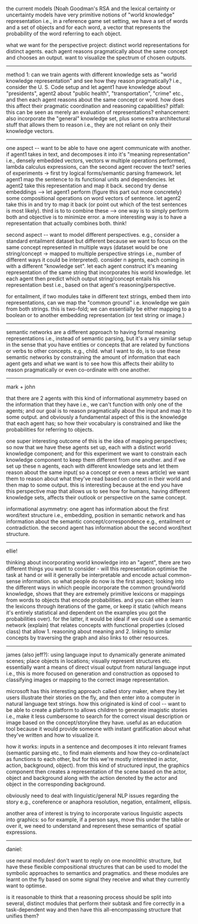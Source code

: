 the current models (Noah Goodman's RSA and the lexical certainty or uncertainty models have very primitive notions of "world knowledge" representation i.e., in a reference game set setting, we have a set of words and a set of objects and for each word, a vector that represents the probability of the word referring to each object. 

what we want for the perspective project: distinct world representations for distinct agents. each agent reasons pragmatically about the same concept and chooses an output. want to visualize the spectrum of chosen outputs.

---

method 1: can we train agents with different knowledge sets as "world knowledge representation" and see how they reason pragmatically? i.e., consider the U. S. Code setup and let agent1 have knowledge about "presidents", agent2 about "public health", "transportation", "crime" etc., and then each agent reasons about the same concept or word. how does this affect their pragmatic coordination and reasoning capabilities?
pitfall: this can be seen as merely an evaluation of representations?
enhancement: also incorporate the "general" knowledge set, plus some extra architectural stuff that allows them to reason i.e., they are not reliant on only their knowledge vectors.



---

one aspect -- want to be able to have one agent communicate with another. if agent1 takes in text, and decomposes it into it's "meaning representation" i.e., densely embedded vectors, vectors w multiple operations performed, lambda calculus expressions, can the second agent recover the text?
series of experiments -> first try logical forms/semantic parsing framework. let agent1 map the sentence to its functional units and dependencies. let agent2 take this representation and map it back. second try dense embeddings --> let agent1 perform (figure this part out more concretely) some compositional operations on word vectors of sentence. let agent2 take this in and try to map it back (or point out which of the test sentences is most likely). third is to to combine these --> one way is to simply perform both and objective is to minimize error. a more interesting way is to have a representation that actually combines both. think!

second aspect -- want to model different perspectives. e.g., consider a standard entailment dataset but different because we want to focus on the same concept represented in multiple ways (dataset would be one string/concept -> mapped to multiple perspective strings i.e., number of different ways it could be interpreted). consider n agents, each coming in with a different "knowledge set". let each agent construct it's meaning representation of the same string that incorporates his world knowledge. let each agent then predict which output string/concept entails his representation best i.e., based on that agent's reasoning/perspective.

for entailment, if two modules take in different text strings, embed them into representations, can we map the "common ground" i.e. knowledge we gain from both strings. this is two-fold; we can essentially be either mapping to a boolean or to another embedding representation (or text string or image.)

---

semantic networks are a different approach to having formal meaning representations i.e., instead of semantic parsing, but it's a very similar setup in the sense that you have entities or concepts that are related by functions or verbs to other concepts. e.g., child. what I want to do, is to use these semantic networks by constraining the amount of information that each agent gets and what we want is to see how this affects their ability to reason pragmatically or even co-ordinate with one another.

---

mark + john

that there are 2 agents with this kind of informational asymmetry based on the information that they have i.e., we can't function with only one of the agents; and our goal is to reason pragmatically about the input and map it to some output. and obviously a fundamental aspect of this is the knowledge that each agent has; so how their vocabulary is constrained and like the probabilities for referring to objects.

one super interesting outcome of this is the idea of mapping perspectives; so now that we have these agents set up, each with a distinct world knowledge component; and for this experiment we want to constrain each knowledge component to keep them different from one another. and if we set up these n agents, each with different knowledge sets and let them reason about the same input( so a concept or even a news article) we want them to reason about what they've read based on context in their world and then map to some output. this is interesting because at the end you have this perspective map that allows us to see how for humans, having different knowledge sets, affects their outlook or perspective on the same concept. 


informational asymmetry: one agent has information about the first word/text structure i.e., embedding, position in semantic network and has information about the semantic concept/correspondence e.g., entailment or contradiction. the second agent has information about the second word/text structure.

---

ellie!

thinking about incorporating world knowledge into an "agent", there are two different things you want to consider - will this representation optimise the task at hand or will it generally be interpretable and encode actual common-sense information. so what people do now is the first aspect; looking into the different ways in which people incorporate the common ground/world knowledge, shows that they are extremely primitive lexicons or mappings from words to objects that encode probabilities. and you can either learn the lexicons through iterations of the game, or keep it static (which means it's entirely statistical and dependent on the examples you got the probabilities over). for the latter, it would be ideal if we could use a semantic network (explain) that relates concepts with functional properties (closed class) that allow 1. reasoning about meaning and 2. linking to similar concepts by traversing the graph and also links to other resources.

---

james (also jeff?): 
using language input to dynamically generate animated scenes; place objects in locations; visually represent structures etc. essentially want a means of direct visual output from natural language input i.e., this is more focused on generation and construction as opposed to classifying images or mapping to the correct image representation.

microsoft has this interesting approach called story maker, where they let users illustrate their stories on the fly, and then enter into a computer in natural language text strings. how this originated is kind of cool -- want to be able to create a platform to allows children to generate imagistic stories i.e., make it less cumbersome to search for the correct visual description or image based on the concept/storyline they have. useful as an education tool because it would provide someone with instant gratification about what they've written and how to visualize it. 

how it works: inputs in a sentence and decomposes it into relevant frames (semantic parsing etc., to find main elements and how they co-ordinate/act as functions to each other, but for this we're mostly interested in actor, action, background, object). from this kind of structured input, the graphics component then creates a representation of the scene based on the actor, object and background along with the action denoted by the actor and object in the corresponding background. 

obviously need to deal with linguistic/general NLP issues regarding the story e.g., coreference or anaphora resolution, negation, entailment, ellipsis. 

another area of interest is trying to incorporate various linguistic aspects into graphics: so for example, if a person says, move this under the table or over it, we need to understand and represent these semantics of spatial expressions. 

---

daniel: 

use neural modules! don't want to reply on one monolithic structure, but have these flexible compositional structures that can be used to model the symbolic approaches to semantics and pragmatics. and these modules are learnt on the fly based on some signal they receive and what they currently want to optimse.

is it reasonable to think that a reasoning process should be split into several, distinct modules that perform their subtask and fire correctly in a task-dependent way and then have this all-encompassing structure that unifies them?

 
